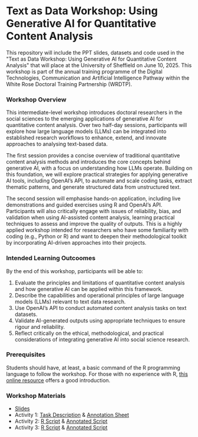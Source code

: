 # Text as Data Workshop: Using Generative AI for Quantitative Content Analysis

This repository will include the PPT slides, datasets and code used in the "Text as Data Workshop: Using Generative AI for Quantitative Content Analysis" that will place at the University of Sheffield on June 10, 2025. This workshop is part of the annual training programme of the Digital Technologies, Communication and Artificial Intelligence Pathway within the White Rose Doctoral Training Partnership (WRDTP).

### Workshop Overview

This intermediate-level workshop introduces doctoral researchers in the social sciences to the emerging applications of generative AI for quantitative content analysis. Over two half-day sessions, participants will explore how large language models (LLMs) can be integrated into established research workflows to enhance, extend, and innovate approaches to analysing text-based data.

The first session provides a concise overview of traditional quantitative content analysis methods and introduces the core concepts behind generative AI, with a focus on understanding how LLMs operate. Building on this foundation, we will explore practical strategies for applying generative AI tools, including OpenAI’s API, to automate and scale coding tasks, extract thematic patterns, and generate structured data from unstructured text.

The second session will emphasise hands-on application, including live demonstrations and guided exercises using R and OpenAI’s API. Participants will also critically engage with issues of reliability, bias, and validation when using AI-assisted content analysis, learning practical techniques to assess and improve the quality of outputs.
This is a highly applied workshop intended for researchers who have some familiarity with coding (e.g., Python or R) and want to deepen their methodological toolkit by incorporating AI-driven approaches into their projects.

### Intended Learning Outcoomes
By the end of this workshop, participants will be able to:
1. Evaluate the principles and limitations of quantitative content analysis and how generative AI can be applied within this framework.
2. Describe the capabilities and operational principles of large language models (LLMs) relevant to text data research.
3. Use OpenAI’s API to conduct automated content analysis tasks on text datasets.
4. Validate AI-generated outputs using appropriate techniques to ensure rigour and reliability.
5. Reflect critically on the ethical, methodological, and practical considerations of integrating generative AI into social science research.

### Prerequisites

Students should have, at least, a basic command of the R programming language to follow the workshop. For those with no experience with R, [this online resource](https://intro2r.com/) offers a good introduction.

### Workshop Materials
* [Slides]([https://intro2r.com/](https://docs.google.com/presentation/d/1aL9MDwSZcK1vlz7oqTe2ovyvoFqsN18oL2QoiArt_BY/edit?usp=sharing))
* Activity 1: [Task Description](https://docs.google.com/document/d/1Pu0DTLJsbieRvCI_5RrkZZRwiOqn1KqOlHxkJCwbrro/edit?usp=sharing) & [Annotation Sheet](https://docs.google.com/spreadsheets/d/1YkWL0bWyyO9JyHt-IvTyff2vsLoRYMYOht5gW0KSVrM/edit?usp=sharing)
* Activity 2: [R Script](https://drive.google.com/file/d/1BzPC5laSsXMS9Vk_dkuE-RfHPPMW86kt/view?usp=sharing) & [Annotated Script](https://drive.google.com/file/d/1GszQJC9tV4zCe77fJFwHzLKIEeOmm_vj/view?usp=sharing)
* Activity 3: [R Script]() & [Annotated Script]()
